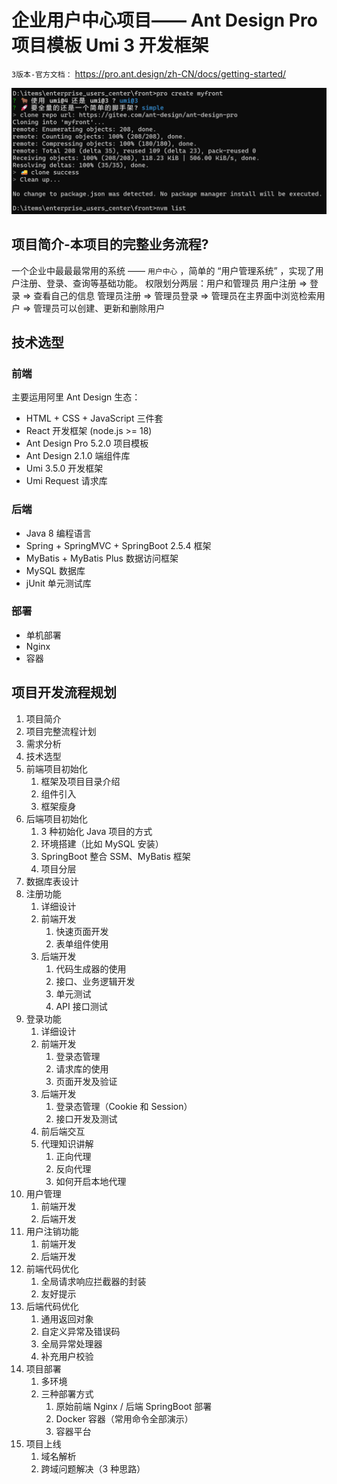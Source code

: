 # 企业用户中心项目—— Ant Design Pro 项目模板 Umi 3 开发框架

`3版本-官方文档：` https://pro.ant.design/zh-CN/docs/getting-started/

![alt text](word/img.png)

## 项目简介-本项目的完整业务流程?

一个企业中最最最常用的系统 —— `用户中心` ，简单的 “用户管理系统” ，实现了用户注册、登录、查询等基础功能。
权限划分两层：用户和管理员 
用户注册 => 登录 => 查看自己的信息
管理员注册 => 管理员登录 => 管理员在主界面中浏览检索用户 => 管理员可以创建、更新和删除用户

## 技术选型

### 前端

主要运用阿里 Ant Design 生态：

- HTML + CSS + JavaScript 三件套
- React 开发框架 (node.js >= 18)
- Ant Design Pro 5.2.0 项目模板
- Ant Design 2.1.0 端组件库
- Umi 3.5.0 开发框架
- Umi Request 请求库

### 后端

- Java 8 编程语言
- Spring + SpringMVC + SpringBoot 2.5.4 框架
- MyBatis + MyBatis Plus 数据访问框架
- MySQL 数据库
- jUnit 单元测试库

### 部署
- 单机部署
- Nginx
- 容器
  
## 项目开发流程规划

1. 项目简介
2. 项目完整流程计划
3. 需求分析
4. 技术选型
5. 前端项目初始化
    1. 框架及项目目录介绍
    2. 组件引入
    3. 框架瘦身
6. 后端项目初始化
    1. 3 种初始化 Java 项目的方式
    2. 环境搭建（比如 MySQL 安装）
    3. SpringBoot 整合 SSM、MyBatis 框架
    4. 项目分层
7. 数据库表设计
8. 注册功能
    1. 详细设计
    2. 前端开发
        1. 快速页面开发
        2. 表单组件使用
    3. 后端开发
        1. 代码生成器的使用
        2. 接口、业务逻辑开发
        3. 单元测试
        4. API 接口测试
9. 登录功能
    1. 详细设计
    2. 前端开发
        1. 登录态管理
        2. 请求库的使用
        3. 页面开发及验证
    3. 后端开发
        1. 登录态管理（Cookie 和 Session）
        2. 接口开发及测试
    4. 前后端交互
    5. 代理知识讲解
        1. 正向代理
        2. 反向代理
        3. 如何开启本地代理
10. 用户管理
    1. 前端开发
    2. 后端开发
11. 用户注销功能
    1. 前端开发
    2. 后端开发
12. 前端代码优化
    1. 全局请求响应拦截器的封装
    2. 友好提示
13. 后端代码优化
    1. 通用返回对象
    2. 自定义异常及错误码
    3. 全局异常处理器
    4. 补充用户校验
14. 项目部署
    1. 多环境
    2. 三种部署方式
        1. 原始前端 Nginx / 后端 SpringBoot 部署
        2. Docker 容器（常用命令全部演示）
        3. 容器平台
15. 项目上线
    1. 域名解析
    2. 跨域问题解决（3 种思路）

